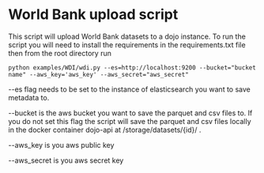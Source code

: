 # World Bank upload script

This script will upload World Bank datasets to a dojo instance. 
To run the script you will need to install the requirements in the requirements.txt file then from the root directory run

```
python examples/WDI/wdi.py --es=http://localhost:9200 --bucket="bucket name" --aws_key='aws_key' --aws_secret="aws_secret"
```
--es flag needs to be set to the instance of elasticsearch you want to save metadata to.

--bucket is the aws bucket you want to save the parquet and csv files to. If you do not set this flag the script will save the parquet and csv files locally in the docker container dojo-api at /storage/datasets/{id}/ . 

--aws_key is you aws public key

--aws_secret is you aws secret key
